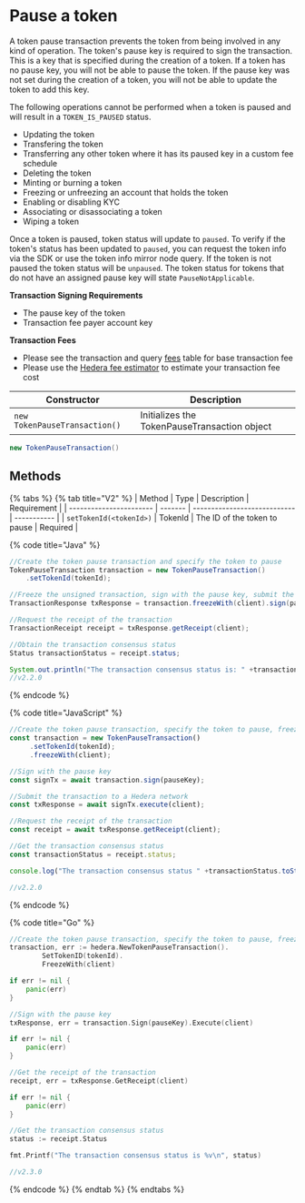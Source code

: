 # Pause a token

A token pause transaction prevents the token from being involved in any kind of operation. The token's pause key is required to sign the transaction. This is a key that is specified during the creation of a token. If a token has no pause key, you will not be able to pause the token.  If the pause key was not set during the creation of a token, you will not be able to update the token to add this key.&#x20;

The following operations cannot be performed when a token is paused and will result in a `TOKEN_IS_PAUSED` status.

* Updating the token
* Transfering the token
* Transferring any other token where it has its paused key in a custom fee schedule
* Deleting the token
* Minting or burning a token
* Freezing or unfreezing an account that holds the token
* Enabling or disabling KYC
* Associating or disassociating a token
* Wiping a token

Once a token is paused, token status will update to `paused`. To verify if the token's status has been updated to `paused`, you can request the token info via the SDK or use the token info mirror node query. If the token is not paused the token status will be `unpaused`. The token status for tokens that do not have an assigned pause key will state `PauseNotApplicable`.

**Transaction Signing Requirements**

* The pause key of the token
* Transaction fee payer account key

**Transaction Fees**

* Please see the transaction and query [fees](../../../mainnet/fees/#transaction-and-query-fees) table for base transaction fee
* Please use the [Hedera fee estimator](https://hedera.com/fees) to estimate your transaction fee cost

| Constructor                   | Description                                  |
| ----------------------------- | -------------------------------------------- |
| `new TokenPauseTransaction()` | Initializes the TokenPauseTransaction object |

```java
new TokenPauseTransaction()
```

## Methods

{% tabs %}
{% tab title="V2" %}
| Method                  | Type    | Description                  | Requirement |
| ----------------------- | ------- | ---------------------------- | ----------- |
| `setTokenId(<tokenId>)` | TokenId | The ID of the token to pause | Required    |

{% code title="Java" %}
```java
//Create the token pause transaction and specify the token to pause
TokenPauseTransaction transaction = new TokenPauseTransaction()
    .setTokenId(tokenId);

//Freeze the unsigned transaction, sign with the pause key, submit the transaction to a Hedera network
TransactionResponse txResponse = transaction.freezeWith(client).sign(pauseKey).execute(client);

//Request the receipt of the transaction
TransactionReceipt receipt = txResponse.getReceipt(client);

//Obtain the transaction consensus status
Status transactionStatus = receipt.status;

System.out.println("The transaction consensus status is: " +transactionStatus);
//v2.2.0
```
{% endcode %}

{% code title="JavaScript" %}
```javascript
//Create the token pause transaction, specify the token to pause, freeze the unsigned transaction for signing
const transaction = new TokenPauseTransaction()
     .setTokenId(tokenId);
     .freezeWith(client);

//Sign with the pause key 
const signTx = await transaction.sign(pauseKey);

//Submit the transaction to a Hedera network    
const txResponse = await signTx.execute(client);

//Request the receipt of the transaction
const receipt = await txResponse.getReceipt(client);

//Get the transaction consensus status
const transactionStatus = receipt.status;

console.log("The transaction consensus status " +transactionStatus.toString());

//v2.2.0
```
{% endcode %}

{% code title="Go" %}
```go
//Create the token pause transaction, specify the token to pause, freeze the unsigned transaction for signing
transaction, err := hedera.NewTokenPauseTransaction().
        SetTokenID(tokenId).
        FreezeWith(client)

if err != nil {
    panic(err)
}

//Sign with the pause key 
txResponse, err = transaction.Sign(pauseKey).Execute(client)

if err != nil {
    panic(err)
}

//Get the receipt of the transaction
receipt, err = txResponse.GetReceipt(client)

if err != nil {
    panic(err)
}

//Get the transaction consensus status
status := receipt.Status

fmt.Printf("The transaction consensus status is %v\n", status)

//v2.3.0
```
{% endcode %}
{% endtab %}
{% endtabs %}
